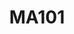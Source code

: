 ---
title: MA101
subjects: [MATH]
description: Single variable calculus with applications. Also this is a really long description to test the rescaling of all boxes.
---